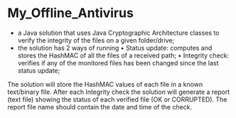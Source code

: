 # My_Offline_Antivirus

-	a Java solution that uses Java Cryptographic Architecture classes to verify the integrity of the files on a given folder/drive;
-	the solution has 2 ways of running
                •	Status update: computes and stores the HashMAC of all the files of a received path;
                •	Integrity check: verifies if any of the monitored files has been changed since the last status update;


The solution will store the HashMAC values of each file in a known text/binary file.
After each Integrity check the solution will generate a report (text file) showing the status of each verified file (OK or CORRUPTED). The report file name should contain the date and time of the check.

